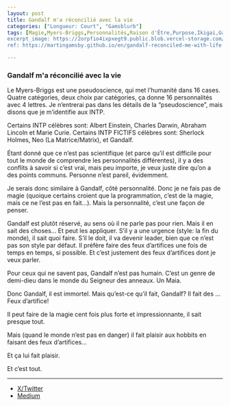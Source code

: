 ```yaml
---
layout: post
title: Gandalf m'a réconcilié avec la vie
categories: ["Longueur: Court", "Gamsblurb"]
tags: [Magie,Myers-Briggs,Personnalités,Raison d'Être,Purpose,Ikigai,Gamsblurb]
excerpt_image: https://2orpfio4ixpxegt9.public.blob.vercel-storage.com/blogPost/cm0cfphhf00lmlb0c67d036e8/preview-image-ZbYl0a55qAyhUN6BCOXlZ5YP58hVhB.jfif
ref: https://martingamsby.github.io/en/gandalf-reconciled-me-with-life

---
```


### **Gandalf m'a réconcilié avec la vie**

Le Myers-Briggs est une pseudoscience, qui met l’humanité dans 16 cases. Quatre catégories, deux choix par catégories, ça donne 16 personnalités avec 4 lettres. Je n’entrerai pas dans les détails de la “pseudoscience”, mais disons que je m’identifie aux INTP.

Certains INTP célèbres sont: Albert Einstein, Charles Darwin, Abraham Lincoln et Marie Curie. Certains INTP FICTIFS célèbres sont: Sherlock Holmes, Neo (La Matrice/Matrix), et Gandalf.

Étant donné que ce n’est pas scientifique (et parce qu’il est difficile pour tout le monde de comprendre les personnalités différentes), il y a des conflits à savoir si c’est vrai, mais peu importe, je veux juste dire qu’on a des points communs. Personne n’est pareil, évidemment.

Je serais donc similaire à Gandalf, côté personnalité. Donc je ne fais pas de magie (quoique certains croient que la programmation, c’est de la magie, mais ce ne l’est pas en fait…). Mais la personnalité, c’est une façon de penser.

Gandalf est plutôt réservé, au sens où il ne parle pas pour rien. Mais il en sait des choses­… Et peut les appliquer. S’il y a une urgence (style: la fin du monde), il sait quoi faire. S’il le doit, il va devenir leader, bien que ce n’est pas son style par défaut. Il préfère faire des feux d’artifices une fois de temps en temps, si possible. Et c’est justement des feux d’artifices dont je veux parler.

Pour ceux qui ne savent pas, Gandalf n’est pas humain. C’est un genre de demi-dieu dans le monde du Seigneur des anneaux. Un Maia.

Donc Gandalf, il est immortel. Mais qu’est-ce qu’il fait, Gandalf? Il fait des … Feux d’artifice!

Il peut faire de la magie cent fois plus forte et impressionnante, il sait presque tout.

Mais (quand le monde n’est pas en danger) il fait plaisir aux hobbits en faisant des feux d’artifices…

Et ça lui fait plaisir.

Et c’est tout.

---

- [X/Twitter](https://x.com/MartinGamsby/status/1828416284746191223)
- [Medium](https://medium.com/@martin.gamsby/gandalf-ma-r%C3%A9concili%C3%A9-avec-la-vie-4e629cf3f8a7)

